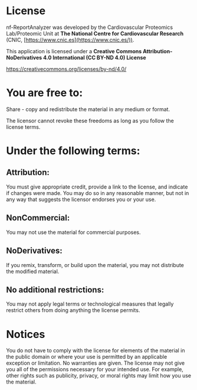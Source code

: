 # License
nf-ReportAnalyzer was developed by the Cardiovascular Proteomics Lab/Proteomic Unit at **The National Centre for Cardiovascular Research** (CNIC, [https://www.cnic.es](https://www.cnic.es/)).

This application is licensed under a **Creative Commons Attribution-NoDerivatives 4.0 International (CC BY-ND 4.0) License**

https://creativecommons.org/licenses/by-nd/4.0/

# You are free to:
Share - copy and redistribute the material in any medium or format.

The licensor cannot revoke these freedoms as long as you follow the license terms.

# Under the following terms:

## Attribution:
You must give appropriate credit, provide a link to the license, and indicate if changes were made. You may do so in any reasonable manner, but not in any way that suggests the licensor endorses you or your use.

## NonCommercial:
You may not use the material for commercial purposes.

## NoDerivatives:
If you remix, transform, or build upon the material, you may not distribute the modified material.

## No additional restrictions:
You may not apply legal terms or technological measures that legally restrict others from doing anything the license permits.

# Notices
You do not have to comply with the license for elements of the material in the public domain or where your use is permitted by an applicable exception or limitation.
No warranties are given. The license may not give you all of the permissions necessary for your intended use. For example, other rights such as publicity, privacy, or moral rights may limit how you use the material.
